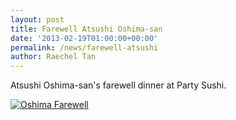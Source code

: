 ```yaml
---
layout: post
title: Farewell Atsushi Oshima-san
date: '2013-02-19T01:00:00+00:00'
permalink: /news/farewell-atsushi
author: Raechel Tan
---
```

<p>Atsushi Oshima-san's farewell dinner at Party Sushi.</p><p class="indent"><a href="{{ site.baseurl }}/assets/images/posts/OshimaFarewell.jpg" ><img src="{{ site.baseurl }}/assets/images/posts/OshimaFarewell.jpg" alt="Oshima Farewell" border="0"></a></p>
